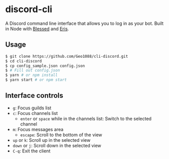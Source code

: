 # discord-cli

A Discord command line interface that allows you to log in as your bot. Built in Node with [Blessed](https://github.com/chjj/blessed) and [Eris](https://github.com/abalabahaha/eris).

## Usage

```bash
$ git clone https://github.com/Geo1088/cli-discord.git
$ cd cli-discord
$ cp config_sample.json config.json
$ # Fill out config.json
$ yarn # or npm install
$ yarn start # or npm start
```

## Interface controls

- `g`: Focus guilds list
- `c`: Focus channels list
  - `enter` or `space` while in the channels list: Switch to the selected channel
- `m`: Focus messages area
  - `escape`: Scroll to the bottom of the view
- `up` or `k`: Scroll up in the selected view
- `down` or `j`: Scroll down in the selected view
- `C-q`: Exit the client
